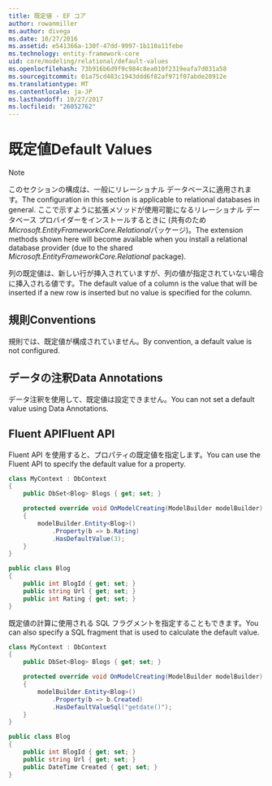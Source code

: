 ```yaml
---
title: 既定値 - EF コア
author: rowanmiller
ms.author: divega
ms.date: 10/27/2016
ms.assetid: e541366a-130f-47dd-9997-1b110a11febe
ms.technology: entity-framework-core
uid: core/modeling/relational/default-values
ms.openlocfilehash: 73b916b6d9f9c984c8ea010f2319eafa7d031a58
ms.sourcegitcommit: 01a75cd483c1943ddd6f82af971f07abde20912e
ms.translationtype: MT
ms.contentlocale: ja-JP
ms.lasthandoff: 10/27/2017
ms.locfileid: "26052762"
---
```

# <a name="default-values"></a><span data-ttu-id="27e87-102">既定値</span><span class="sxs-lookup"><span data-stu-id="27e87-102">Default Values</span></span>

> [!NOTE]  
> <span data-ttu-id="27e87-103">このセクションの構成は、一般にリレーショナル データベースに適用されます。</span><span class="sxs-lookup"><span data-stu-id="27e87-103">The configuration in this section is applicable to relational databases in general.</span></span> <span data-ttu-id="27e87-104">ここで示すように拡張メソッドが使用可能になるリレーショナル データベース プロバイダーをインストールするときに (共有のため*Microsoft.EntityFrameworkCore.Relational*パッケージ)。</span><span class="sxs-lookup"><span data-stu-id="27e87-104">The extension methods shown here will become available when you install a relational database provider (due to the shared *Microsoft.EntityFrameworkCore.Relational* package).</span></span>

<span data-ttu-id="27e87-105">列の既定値は、新しい行が挿入されていますが、列の値が指定されていない場合に挿入される値です。</span><span class="sxs-lookup"><span data-stu-id="27e87-105">The default value of a column is the value that will be inserted if a new row is inserted but no value is specified for the column.</span></span>

## <a name="conventions"></a><span data-ttu-id="27e87-106">規則</span><span class="sxs-lookup"><span data-stu-id="27e87-106">Conventions</span></span>

<span data-ttu-id="27e87-107">規則では、既定値が構成されていません。</span><span class="sxs-lookup"><span data-stu-id="27e87-107">By convention, a default value is not configured.</span></span>

## <a name="data-annotations"></a><span data-ttu-id="27e87-108">データの注釈</span><span class="sxs-lookup"><span data-stu-id="27e87-108">Data Annotations</span></span>

<span data-ttu-id="27e87-109">データ注釈を使用して、既定値は設定できません。</span><span class="sxs-lookup"><span data-stu-id="27e87-109">You can not set a default value using Data Annotations.</span></span>

## <a name="fluent-api"></a><span data-ttu-id="27e87-110">Fluent API</span><span class="sxs-lookup"><span data-stu-id="27e87-110">Fluent API</span></span>

<span data-ttu-id="27e87-111">Fluent API を使用すると、プロパティの既定値を指定します。</span><span class="sxs-lookup"><span data-stu-id="27e87-111">You can use the Fluent API to specify the default value for a property.</span></span>

<!-- [!code-csharp[Main](samples/core/relational/Modeling/FluentAPI/Samples/Relational/DefaultValue.cs?highlight=9)] -->
``` csharp
class MyContext : DbContext
{
    public DbSet<Blog> Blogs { get; set; }

    protected override void OnModelCreating(ModelBuilder modelBuilder)
    {
        modelBuilder.Entity<Blog>()
            .Property(b => b.Rating)
            .HasDefaultValue(3);
    }
}

public class Blog
{
    public int BlogId { get; set; }
    public string Url { get; set; }
    public int Rating { get; set; }
}
```

<span data-ttu-id="27e87-112">既定値の計算に使用される SQL フラグメントを指定することもできます。</span><span class="sxs-lookup"><span data-stu-id="27e87-112">You can also specify a SQL fragment that is used to calculate the default value.</span></span>

<!-- [!code-csharp[Main](samples/core/relational/Modeling/FluentAPI/Samples/Relational/DefaultValueSql.cs?highlight=9)] -->
``` csharp
class MyContext : DbContext
{
    public DbSet<Blog> Blogs { get; set; }

    protected override void OnModelCreating(ModelBuilder modelBuilder)
    {
        modelBuilder.Entity<Blog>()
            .Property(b => b.Created)
            .HasDefaultValueSql("getdate()");
    }
}

public class Blog
{
    public int BlogId { get; set; }
    public string Url { get; set; }
    public DateTime Created { get; set; }
}
```
